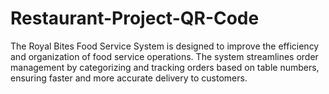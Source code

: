 # Restaurant-Project-QR-Code
The Royal Bites Food Service System is designed to improve the efficiency and organization of food service operations. The system streamlines order management by categorizing and tracking orders based on table numbers, ensuring faster and more accurate delivery to customers.
